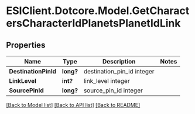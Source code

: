 # ESIClient.Dotcore.Model.GetCharactersCharacterIdPlanetsPlanetIdLink
## Properties

Name | Type | Description | Notes
------------ | ------------- | ------------- | -------------
**DestinationPinId** | **long?** | destination_pin_id integer | 
**LinkLevel** | **int?** | link_level integer | 
**SourcePinId** | **long?** | source_pin_id integer | 

[[Back to Model list]](../README.md#documentation-for-models) [[Back to API list]](../README.md#documentation-for-api-endpoints) [[Back to README]](../README.md)

